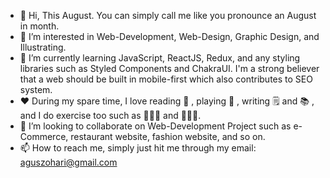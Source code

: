 - 👋 Hi, This August. You can simply call me like you pronounce an August in month.
- 👀 I’m interested in Web-Development, Web-Design, Graphic Design, and Illustrating.
- 🌱 I’m currently learning JavaScript, ReactJS, Redux, and any styling libraries such as Styled Components and ChakraUI. I'm a strong believer that a web should be built in mobile-first which also contributes to SEO system.
- ❤ During my spare time, I love reading 📖 , playing 🎸 , writing 🗒 and 📚 , and I do exercise too such as 🏋🏻‍♂️ and 🧘🏻‍♂️.
- 💞️ I’m looking to collaborate on Web-Development Project such as e-Commerce, restaurant website, fashion website, and so on.
- 📫 How to reach me, simply just hit me through my email: aguszohari@gmail.com

<!---
augustJH27/augustJH27 is a ✨ special ✨ repository because its `README.md` (this file) appears on your GitHub profile.
You can click the Preview link to take a look at your changes.
--->
